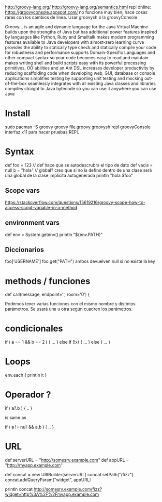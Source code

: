 http://groovy-lang.org/
http://groovy-lang.org/semantics.html
repl online: https://groovyconsole.appspot.com/ no funciona muy bien, hace cosas raras con los cambios de linea. Usar groovysh o la groovyConsole


Groovy...
is an agile and dynamic language for the Java Virtual Machine
builds upon the strengths of Java but has additional power features inspired by languages like Python, Ruby and Smalltalk
makes modern programming features available to Java developers with almost-zero learning curve
provides the ability to statically type check and statically compile your code for robustness and performance
supports Domain-Specific Languages and other compact syntax so your code becomes easy to read and maintain
makes writing shell and build scripts easy with its powerful processing primitives, OO abilities and an Ant DSL
increases developer productivity by reducing scaffolding code when developing web, GUI, database or console applications
simplifies testing by supporting unit testing and mocking out-of-the-box
seamlessly integrates with all existing Java classes and libraries
compiles straight to Java bytecode so you can use it anywhere you can use Java


# Install
sudo pacman -S groovy
groovy file.groovy
groovysh
  repl
groovyConsole
  interfaz x11 para hacer pruebas REPL


# Syntax
def foo = 123  // def hace que se autodescrubra el tipo de dato
def vacia = null
b = "hola" // global? creo que si no la defino dentro de una clase será una global de la clase implicita autogenerada
println "hola $foo"

## Scope vars
https://stackoverflow.com/questions/15619216/groovy-scope-how-to-access-script-variable-in-a-method


## environment vars
def env = System.getenv()
println "${env.PATH}"

## Diccionarios
foo['USERNAME']
foo.get("PATH")
  ambos devuelven null si no existe la key


# methods / funciones
def call(message, endpoint='', room='0') {

Podemos tener varias funciones con el mismo nombre y distintos parámetros. Se usará una u otra según cuadren los parámetros.


# condicionales
if ( a == 1 && b == 2 ) {
    ...
} else if (!x) {
    ...
} else {
    ...
}


# Loops
env.each {
  println it
}



# Operador ?
if ( a?.b ) { .. }

is same as

if ( a != null && a.b ) { .. }


# URL
def serverURL = "http://somesrv.example.com"
def appURL = "http://myapp.example.com"

def concat = new URIBuilder(serverURL)
concat.setPath("/fizz")
concat.addQueryParam("widget", appURL)

println concat
http://somesrv.example.com/fizz?widget=http%3A%2F%2Fmyapp.example.com

